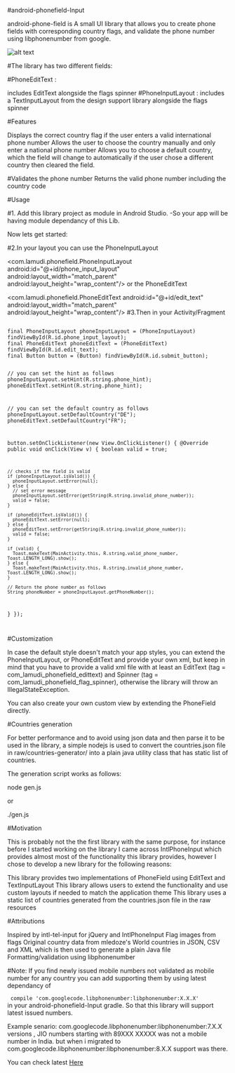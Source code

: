 #android-phonefield-Input

android-phone-field is A small UI library that allows you to create phone fields with corresponding country flags, and validate the phone number using libphonenumber from google.


<img src="https://raw.githubusercontent.com/lamudi-gmbh/android-phone-field/master/raw/phone-field.gif" alt="alt text" title="Sample App" style="max-width:100%;">

#The library has two different fields:

#PhoneEditText : 

includes EditText alongside the flags spinner
#PhoneInputLayout : 
includes a TextInputLayout from the design support library alongside the flags spinner

#Features

Displays the correct country flag if the user enters a valid international phone number
Allows the user to choose the country manually and only enter a national phone number
Allows you to choose a default country, which the field will change to automatically if the user chose a different country then cleared the field.

#Validates the phone number
Returns the valid phone number including the country code


#Usage

#1. Add this library project as module in Android Studio.
-So your app will be having module dependancy of this Lib.

Now lets get started:

#2.In your layout you can use the PhoneInputLayout

<com.lamudi.phonefield.PhoneInputLayout
     android:id="@+id/phone_input_layout"
     android:layout_width="match_parent"
     android:layout_height="wrap_content"/>
or the PhoneEditText

 <com.lamudi.phonefield.PhoneEditText
     android:id="@+id/edit_text"
     android:layout_width="match_parent"
     android:layout_height="wrap_content"/>
#3.Then in your Activity/Fragment

<code>
final PhoneInputLayout phoneInputLayout = (PhoneInputLayout) findViewById(R.id.phone_input_layout);
final PhoneEditText phoneEditText = (PhoneEditText) findViewById(R.id.edit_text);
final Button button = (Button) findViewById(R.id.submit_button);

// you can set the hint as follows
phoneInputLayout.setHint(R.string.phone_hint);
phoneEditText.setHint(R.string.phone_hint);

// you can set the default country as follows
phoneInputLayout.setDefaultCountry("DE");
phoneEditText.setDefaultCountry("FR");

button.setOnClickListener(new View.OnClickListener() {
  @Override
  public void onClick(View v) {
    boolean valid = true;
    
    // checks if the field is valid 
    if (phoneInputLayout.isValid()) {
      phoneInputLayout.setError(null);
    } else {
      // set error message
      phoneInputLayout.setError(getString(R.string.invalid_phone_number));
      valid = false;
    }

    if (phoneEditText.isValid()) {
      phoneEditText.setError(null);
    } else {
      phoneEditText.setError(getString(R.string.invalid_phone_number));
      valid = false;
    }

    if (valid) {
      Toast.makeText(MainActivity.this, R.string.valid_phone_number, Toast.LENGTH_LONG).show();
    } else {
      Toast.makeText(MainActivity.this, R.string.invalid_phone_number, Toast.LENGTH_LONG).show();
    }
    
    // Return the phone number as follows
    String phoneNumber = phoneInputLayout.getPhoneNumber();
  }
});


</code>
 
#Customization

In case the default style doesn't match your app styles, you can extend the PhoneInputLayout, or PhoneEditText and provide your own xml, but keep in mind that you have to provide a valid xml file with at least an EditText (tag = com_lamudi_phonefield_edittext) and Spinner (tag = com_lamudi_phonefield_flag_spinner), otherwise the library will throw an IllegalStateException.

You can also create your own custom view by extending the PhoneField directly.

#Countries generation

For better performance and to avoid using json data and then parse it to be used in the library, a simple nodejs is used to convert the countries.json file in raw/countries-generator/ into a plain java utility class that has static list of countries.

The generation script works as follows:

node gen.js

or

./gen.js

#Motivation

This is probably not the the first library with the same purpose, for instance before I started working on the library I came across IntlPhoneInput which provides almost most of the functionality this library provides, however I chose to develop a new library for the following reasons:

This library provides two implementations of PhoneField using EditText and TextInputLayout
This library allows users to extend the functionality and use custom layouts if needed to match the application theme
This library uses a static list of countries generated from the countries.json file in the raw resources

#Attributions

Inspired by intl-tel-input for jQuery and IntlPhoneInput
Flag images from flags
Original country data from mledoze's World countries in JSON, CSV and XML which is then used to generate a plain Java file
Formatting/validation using libphonenumber

#Note:
If you find newly issued mobile numbers not validated as mobile number for any country you can add supporting them by using latest dependancy of 

<code> compile 'com.googlecode.libphonenumber:libphonenumber:X.X.X'  </code>
in your android-phonefield-Input gradle.
So that this library will support latest issued numbers.

Example senario:
com.googlecode.libphonenumber:libphonenumber:7.X.X  versions , JIO numbers starting with 89XXX XXXXX was not a mobile number in India.
but when i migrated to com.googlecode.libphonenumber:libphonenumber:8.X.X  support was there.

You can check latest <a href="https://github.com/googlei18n/libphonenumber">Here</a>
